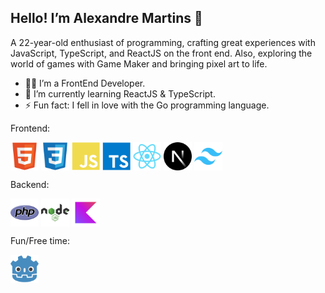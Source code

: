 ## Hello! I’m Alexandre Martins 👋
A 22-year-old enthusiast of programming, crafting great experiences with JavaScript, TypeScript, and ReactJS on the front end. Also, exploring the world of games with Game Maker and bringing pixel art to life.

- 👨‍🎓 I’m a FrontEnd Developer.
- 🌱 I’m currently learning ReactJS & TypeScript.
- ⚡ Fun fact: I fell in love with the Go programming language.

Frontend:
<div style="display: inline-block">
  <img align="center" alt="HTML5" height="45" width="45" src="https://raw.githubusercontent.com/devicons/devicon/master/icons/html5/html5-original.svg">
  <img align="center" alt="CSS3" height="45" width="45" src="https://raw.githubusercontent.com/devicons/devicon/master/icons/css3/css3-original.svg">
  <img align="center" alt="JavaScript" height="45" width="45" src="https://raw.githubusercontent.com/devicons/devicon/master/icons/javascript/javascript-plain.svg">
  <img align="center" alt="TypeScript" height="45" width="45" src="https://raw.githubusercontent.com/devicons/devicon/master/icons/typescript/typescript-plain.svg">
  <img align="center" alt="ReactJS" height="45" width="45" src="https://raw.githubusercontent.com/devicons/devicon/master/icons/react/react-original.svg">
  <img align="center" alt="Next.js" height="45" width="45" src="https://raw.githubusercontent.com/devicons/devicon/master/icons/nextjs/nextjs-original.svg">
  <img align="center" alt="TailwindCSS" height="45" width="45" src="https://raw.githubusercontent.com/devicons/devicon/master/icons/tailwindcss/tailwindcss-original.svg">
</div>

Backend:
<div style="display: inline-block">
  <img align="center" alt="PHP" height="45" width="45" src="https://raw.githubusercontent.com/devicons/devicon/master/icons/php/php-original.svg">
  <img align="center" alt="NodeJS" height="45" width="45" src="https://raw.githubusercontent.com/devicons/devicon/master/icons/nodejs/nodejs-original-wordmark.svg">
  <img align="center" alt="Kotlin" height="45" width="45" src="https://raw.githubusercontent.com/devicons/devicon/master/icons/kotlin/kotlin-original.svg">
</div>

Fun/Free time:
<div style="display: inline-block">
  <img align="center" alt="Godot" height="45" width="45" src="https://raw.githubusercontent.com/devicons/devicon/master/icons/godot/godot-original.svg">
</div>
<!--
**gafanhotoalexandre/gafanhotoalexandre** is a ✨ _special_ ✨ repository because its `README.md` (this file) appears on your GitHub profile.

Here are some ideas to get you started:

- 🔭 I’m currently working on ...
- 🌱 I’m currently learning ...
- 👯 I’m looking to collaborate on ...
- 🤔 I’m looking for help with ...
- 💬 Ask me about ...
- 📫 How to reach me: ...
- 😄 Pronouns: ...
- ⚡ Fun fact: ...
-->
